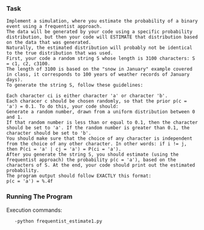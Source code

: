 ### Task
    Implement a simulation, where you estimate the probability of a binary event using a frequentist approach. 
    The data will be generated by your code using a specific probability distribution, but then your code will ESTIMATE that distribution based on the data that was generated.
    Naturally, the estimated distribution will probably not be identical to the true distribution that was used.
    First, your code a random string S whose length is 3100 characters: S = c1, c2, c3100. 
    The length of 3100 is based on the "snow in January" example covered in class, it corresponds to 100 years of weather records of January days). 
    To generate the string S, follow these guidelines:

    Each character ci is either character 'a' or character 'b'.
    Each characer c should be chosen randomly, so that the prior p(c = 'a') = 0.1. To do this, your code should:
    Generate a random number, drawn from a uniform distribution between 0 and 1.
    If that random number is less than or equal to 0.1, then the character should be set to 'a'. If the random number is greater than 0.1, the character should be set to 'b'.
    You should make sure that the choice of any character is independent from the choice of any other character. In other words: if i != j, then P(ci = 'a' | cj = 'a') = P(ci = 'a').
    After you generate the string S, you should estimate (using the frequentist approach) the probability p(c = 'a'), based on the characters of S. At the end, your code should print out the estimated probability. 
    The program output should follow EXACTLY this format:
    p(c = 'a') = %.4f

  ### Running The Program 
  
   Execution commands:
   
       -python frequentist_estimate1.py
